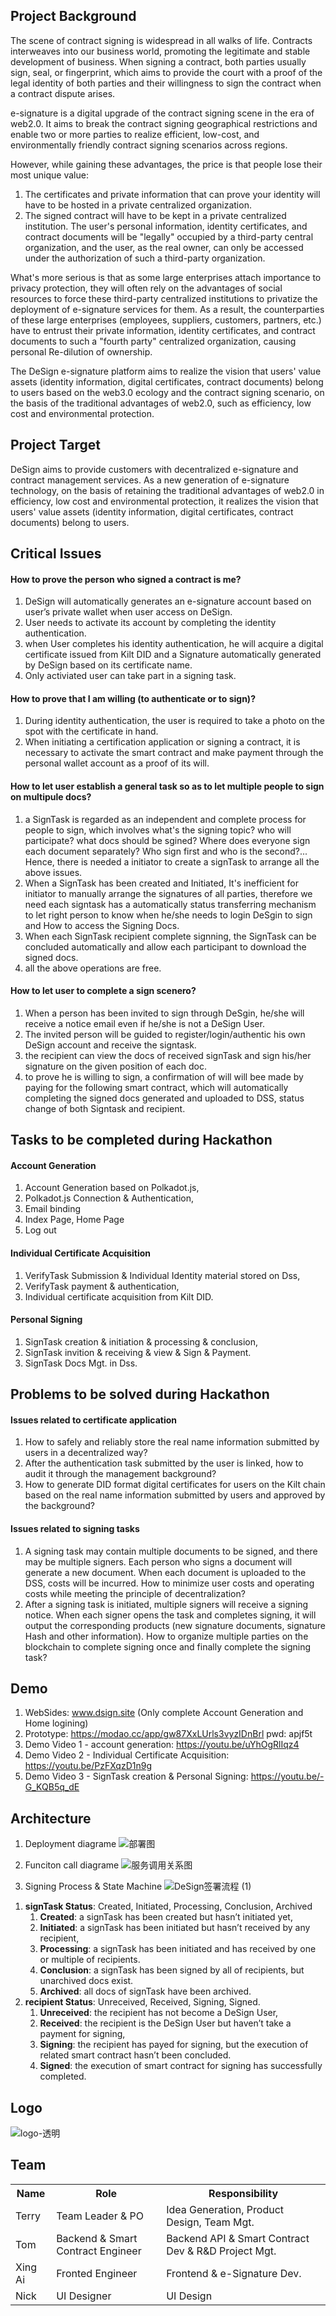 ## Project Background

The scene of contract signing is widespread in all walks of life. Contracts interweaves into our business world, promoting the legitimate and stable development of business.
When signing a contract, both parties usually sign, seal, or fingerprint, which aims to provide the court with a proof of the legal identity of both parties and their willingness to sign the contract when a contract dispute arises.

e-signature is a digital upgrade of the contract signing scene in the era of web2.0. It aims to break the contract signing geographical restrictions and enable two or more parties to realize efficient, low-cost, and environmentally friendly contract signing scenarios across regions.

However, while gaining these advantages, the price is that people lose their most unique value:
1. The certificates and private information that can prove your identity will have to be hosted in a private centralized organization.
2. The signed contract will have to be kept in a private centralized institution.
The user's personal information, identity certificates, and contract documents will be "legally" occupied by a third-party central organization, and the user, as the real owner, can only be accessed under the authorization of such a third-party organization.

What's more serious is that as some large enterprises attach importance to privacy protection, they will often rely on the advantages of social resources to force these third-party centralized institutions to privatize the deployment of e-signature services for them. As a result, the counterparties of these large enterprises (employees, suppliers, customers, partners, etc.) have to entrust their private information, identity certificates, and contract documents to such a "fourth party" centralized organization, causing personal Re-dilution of ownership.

The DeSign e-signature platform aims to realize the vision that users' value assets (identity information, digital certificates, contract documents) belong to users based on the web3.0 ecology and the contract signing scenario, on the basis of the traditional advantages of web2.0, such as efficiency, low cost and environmental protection.

## Project Target
DeSign aims to provide customers with decentralized e-signature and contract management services. As a new generation of e-signature technology, on the basis of retaining the traditional advantages of web2.0 in efficiency, low cost and environmental protection, it realizes the vision that users' value assets (identity information, digital certificates, contract documents) belong to users.

## Critical Issues

#### How to prove the person who signed a contract is me?
1. DeSign will automatically generates an e-signature account based on user’s private wallet when user access on DeSign.
2. User needs to activate its account by completing the identity authentication.
3. when User completes his identity authentication, he will acquire a digital certificate issued from Kilt DID and a Signature automatically generated by DeSign based on its certificate name. 
4. Only activiated user can take part in a signing task.

#### How to prove that I am willing (to authenticate or to sign)?
1. During identity authentication, the user is required to take a photo on the spot with the certificate in hand.
2. When initiating a certification application or signing a contract, it is necessary to activate the smart contract and make payment through the personal wallet account as a proof of its will.

#### How to let user establish a general task so as to let multiple people to sign on multipule docs?
1. a SignTask is regarded as an independent and complete process for people to sign, which involves what's the signing topic? who will participate? what docs should be sgined? Where does everyone sign each document separately? Who sign first and who is the second?... Hence, there is needed a initiator to create a signTask to arrange all the above issues.
2. When a SignTask has been created and Initiated, It's inefficient for initiator to manually arrange the signatures of all parties, therefore we need each signtask has a automatically status transferring mechanism to let right person to know when he/she needs to login DeSgin to sign and How to access the Signing Docs.
3. When each SignTask recipient complete signning, the SignTask can be concluded automatically and allow each participant to download the signed docs.
4. all the above operations are free. 

#### How to let user to complete a sign scenero?
1. When a person has been invited to sign through DeSgin, he/she will receive a notice email even if he/she is not a DeSign User.
2. The invited person will be guided to register/login/authentic his own DeSign account and receive the signtask.
3. the recipient can view the docs of received signTask and sign his/her signature on the given position of each doc. 
4. to prove he is willing to sign, a confirmation of will will bee made by paying for the following smart contract, which will automatically completing the signed docs generated and uploaded to DSS, status change of both Signtask and recipient.

## Tasks to be completed during Hackathon

#### Account Generation
1. Account Generation based on Polkadot.js, 
2. Polkadot.js Connection & Authentication,
3. Email binding 
4. Index Page, Home Page
5. Log out

#### Individual Certificate Acquisition
1. VerifyTask Submission & Individual Identity material stored on Dss,
2. VerifyTask payment & authentication,
4. Individual certificate acquisition from Kilt DID.

#### Personal Signing
1. SignTask creation & initiation & processing & conclusion,
2. SignTask invition & receiving & view & Sign & Payment.
3. SignTask Docs Mgt. in Dss.

## Problems to be solved during Hackathon

#### Issues related to certificate application
1. How to safely and reliably store the real name information submitted by users in a decentralized way?
2. After the authentication task submitted by the user is linked, how to audit it through the management background?
3. How to generate DID format digital certificates for users on the Kilt chain based on the real name information submitted by users and approved by the background?

#### Issues related to signing tasks
1. A signing task may contain multiple documents to be signed, and there may be multiple signers. Each person who signs a document will generate a new document. When each document is uploaded to the DSS, costs will be incurred. How to minimize user costs and operating costs while meeting the principle of decentralization?
2. After a signing task is initiated, multiple signers will receive a signing notice. When each signer opens the task and completes signing, it will output the corresponding products (new signature documents, signature Hash and other information). How to organize multiple parties on the blockchain to complete signing once and finally complete the signing task?

## Demo
1. WebSides: www.dsign.site (Only complete Account Generation and Home logining)
2. Prototype: https://modao.cc/app/gw87XxLUrls3vyzIDnBrl  pwd: apjf5t
3. Demo Video 1 - account generation: https://youtu.be/uYhOgRlIqz4
4. Demo Video 2 - Individual Certificate Acquisition: https://youtu.be/PzFXqzD1n9g
5. Demo Video 3 - SignTask creation & Personal Signing: https://youtu.be/-G_KQB5q_dE


## Architecture
1. Deployment diagrame
![部署图](https://user-images.githubusercontent.com/120092281/209460226-5cc9ac8c-ed96-49a8-bffd-2fe6111b4f2e.png)

2. Funciton call diagrame
![服务调用关系图](https://user-images.githubusercontent.com/120092281/209460342-c97aeca7-0f22-4423-b859-d0e228af612d.png)

3. Signing Process & State Machine
![DeSign签署流程 (1)](https://user-images.githubusercontent.com/120092281/209460377-f36b056e-b624-4dec-b104-78f10c919ac3.png)
1) **signTask Status**: Created, Initiated, Processing, Conclusion, Archived
    1. **Created**: a signTask has been created but hasn’t initiated yet,
    2. **Initiated**: a signTask has been initiated but hasn’t received by any recipient,
    3. **Processing**: a signTask has been initiated and has received by one or multiple of recipients.
    4. **Conclusion**: a signTask has been signed by all of recipients, but unarchived docs exist.
    5. **Archived**: all docs of signTask have been archived.
2) **recipient Status**: Unreceived, Received, Signing, Signed.
    1. **Unreceived**: the recipient has not become a DeSign User,
    2. **Received**: the recipient is the DeSign User but haven’t take a payment for signing,
    3. **Signing**: the recipient has payed for signing, but the execution of related smart contract hasn’t been concluded.
    4. **Signed**: the execution of smart contract for signing has successfully completed.
 

## Logo
![logo-透明](https://user-images.githubusercontent.com/120092281/207235913-b0bc1641-cab5-4efb-b5ce-551b6f813cb9.png)


## Team
<table>
  <tr>
  <th>Name</th><th>Role</th><th>Responsibility</th>
  </tr>
  <tr>
    <td>Terry</td><td>Team Leader & PO</td><td>Idea Generation, Product Design, Team Mgt.</td>
  </tr>
  <tr>
    <td>Tom</td><td>Backend & Smart Contract Engineer</td><td>Backend API & Smart Contract Dev & R&D Project Mgt.</td>
  </tr>
<!--   <tr>
    <td>Kaiho</td><td>Substrate Chain Engineer</td><td>Chain Infrastructure Dev.</td>
  </tr> -->
  <tr>
    <td>Xing Ai</td><td>Fronted Engineer</td><td>Frontend & e-Signature Dev.</td>
  </tr>
  <tr>
    <td>Nick</td><td>UI Designer</td><td>UI Design</td>
  </tr>
</table>



